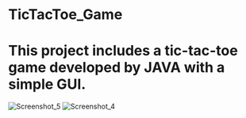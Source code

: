 # TicTacToe_Game
# This project includes a tic-tac-toe game developed by JAVA with a simple GUI.

![Screenshot_5](https://user-images.githubusercontent.com/86346259/229763236-8675b1bc-d0e8-4272-89ff-cb25c9da9e03.png)
![Screenshot_4](https://user-images.githubusercontent.com/86346259/229763003-c73242cc-31ca-45dc-a1f9-c8aa5bf9d65e.png)

